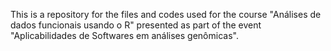 This is a repository for the files and codes used for the course "Análises de dados funcionais usando o R" presented as part of the event "Aplicabilidades de Softwares em análises genômicas". 
